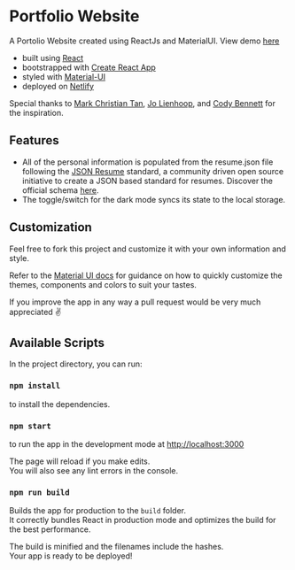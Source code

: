 # Portfolio Website

A Portolio Website created using ReactJs and MaterialUI. View demo [here](https://sharveshguru.netlify.app/)

-   built using [React](https://reactjs.org)
-   bootstrapped with [Create React App](https://github.com/facebook/create-react-app)
-   styled with [Material-UI](https://material-ui.com)
-   deployed on [Netlify](https://www.netlify.com/)

Special thanks to [Mark Christian Tan](https://github.com/taniyow), [Jo Lienhoop](https://github.com/JoHoop), and [Cody Bennett](https://github.com/CodyJasonBennett) for the inspiration.

## Features

-   All of the personal information is populated from the resume.json file following the [JSON Resume](https://jsonresume.org) standard, a community driven open source initiative to create a JSON based standard for resumes. Discover the official schema [here](https://jsonresume.org/schema).
-   The toggle/switch for the dark mode syncs its state to the local storage.

## Customization

Feel free to fork this project and customize it with your own information and style.

Refer to the [Material UI docs](https://material-ui.com/customization/theming) for guidance on how to quickly customize the themes, components and colors to suit your tastes.

If you improve the app in any way a pull request would be very much appreciated ✌️

## Available Scripts

In the project directory, you can run:

### `npm install`

to install the dependencies.

### `npm start`

to run the app in the development mode at [http://localhost:3000](http://localhost:3000)<br />

The page will reload if you make edits.<br />
You will also see any lint errors in the console.

### `npm run build`

Builds the app for production to the `build` folder.<br />
It correctly bundles React in production mode and optimizes the build for the best performance.

The build is minified and the filenames include the hashes.<br />
Your app is ready to be deployed!
